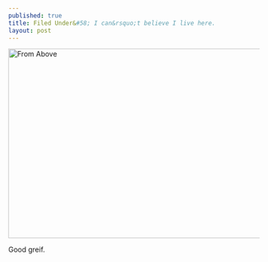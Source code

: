 ```yaml
---
published: true
title: Filed Under&#58; I can&rsquo;t believe I live here.
layout: post
---
```

<a data-flickr-embed="true" data-header="false" data-footer="false" href="https://www.flickr.com/photos/kitkit201/16739293747" title="From Above"><img src="https://farm8.staticflickr.com/7655/16739293747_6eb8986bdc_z.jpg" width="640" height="381" alt="From Above"></a><script async src="//embedr.flickr.com/assets/client-code.js" charset="utf-8"></script>

Good greif.
